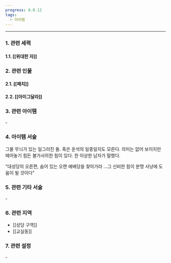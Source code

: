 ```yaml
---
progress: 0.0.12
tags:
  - 아이템
---
```

---
### 1. 관련 세력 
#### 1.1. [[위대한 자]]

### 2. 관련 인물
#### 2.1. [[패치]]
#### 2.2. [[아미그달라]]

### 3. 관련 아이템
\-

### 4. 아이템 서술
그물 무늬가 있는 일그러진 돌. 혹은 운석의 일종일지도 모른다.
의미는 없어 보이지만 떼어놓기 힘든 불가사의한 힘이 있다.
한 이상한 남자가 말했다.

"대성당의 오른편, 숨어 있는 오랜 예배당을 찾아가라
...그 신비한 힘이 분명 사냥에 도움이 될 것이다"

### 5. 관련 기타 서술
\-

### 6. 관련 지역
- [[성당 구역]]
- [[교실동]]

### 7. 관련 설정
\-